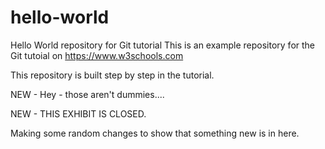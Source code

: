 # hello-world
Hello World repository for Git tutorial
This is an example repository for the Git tutoial on https://www.w3schools.com

This repository is built step by step in the tutorial.

NEW - Hey - those aren't dummies....

NEW - THIS EXHIBIT IS CLOSED.

Making some random changes to show that something new is in here.
